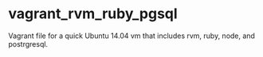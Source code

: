 # vagrant_rvm_ruby_pgsql
Vagrant file for a quick Ubuntu 14.04 vm that includes rvm, ruby, node, and postrgresql. 
